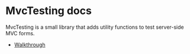 
<h1>MvcTesting docs</h1>

MvcTesting is a small library that adds utility functions to test server-side MVC forms.

<ul>
    <li><a href="walkthrough.html">Walkthrough</a></li>
</ul>
